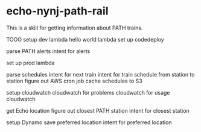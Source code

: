 
# echo-nynj-path-rail

This is a skill for getting information about PATH trains.

TOOO
setup dev lambda
hello world lambda
set up codedeploy

parse PATH alerts
intent for alerts

set up prod lambda

parse schedules
intent for next train
intent for train schedule from station to station
figure out AWS cron job
cache schedules to S3

setup cloudwatch
cloudwatch for problems
cloudwatch for usage
cloudwatch 

get Echo location
figure out closest PATH station
intent for closest station

setup Dynamo
save preferred location
intent for preferred location

